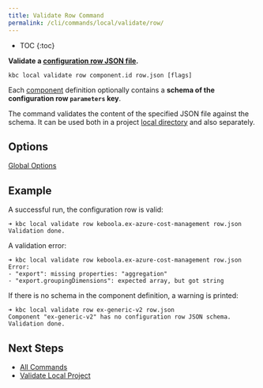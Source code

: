 ```yaml
---
title: Validate Row Command
permalink: /cli/commands/local/validate/row/
---
```


* TOC
{:toc}


**Validate a [configuration row JSON file](https://help.keboola.com/components/#configuration-rows).**

```
kbc local validate row component.id row.json [flags]
```

Each [component](/extend/component/) definition optionally contains a **schema of the configuration row `parameters` key**.

The command validates the content of the specified JSON file against the schema.
It can be used both in a project [local directory](/cli/structure/) and also separately.

## Options

[Global Options](/cli/commands/#global-options)

## Example

A successful run, the configuration row is valid:
```
➜ kbc local validate row keboola.ex-azure-cost-management row.json
Validation done.
```

A validation error:
```
➜ kbc local validate row keboola.ex-azure-cost-management row.json
Error:
- "export": missing properties: "aggregation"
- "export.groupingDimensions": expected array, but got string
```

If there is no schema in the component definition, a warning is printed:
```
➜ kbc local validate row ex-generic-v2 row.json
Component "ex-generic-v2" has no configuration row JSON schema.
Validation done.
```

## Next Steps

- [All Commands](/cli/commands/)
- [Validate Local Project](/cli/commands/local/validate/)

